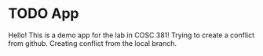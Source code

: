 # TODO App
Hello! This is a demo app for the lab in COSC 381!
Trying to create a conflict from github. 
Creating conflict from the local branch.
